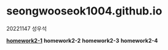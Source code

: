 # seongwooseok1004.github.io

20221147 성우석

[**homework2-1**](https://github.com/seongwooseok1004/seongwooseok1004.github.io/blob/main/homework1.html)
**homework2-2**
**homework2-3**
**homework2-4**
